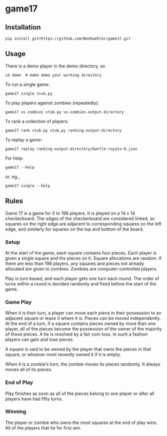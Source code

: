 # game17

## Installation

```
pip install git+https://github.com/BenKaehler/game17.git
```

## Usage

There is a demo player in the demo directory, so

```
cd demo  # make demo your working directory
```

To run a single game:

```
game17 single stub.py
```

To play players against zombies (repeatedly):

```
game17 vs-zombies stub.py vs-zombies-output-directory
```

To rank a collection of players:

```
game17 rank stub.py stub.py ranking-output-directory
```

To replay a game:

```
game17 replay ranking-output-directory/battle-royale-0.json
```

For help:

```
game17 --help
```

or, eg.,

```
game17 single --help
```

## Rules

Game 17 is a game for 0 to 196 players. It is played on a 14 x 14 checkerboard. The edges of the checkerboard are considered linked, so squares on the right edge are adjacent to corresponding squares on the left edge, and similarly for squares on the top and bottom of the board.

### Setup

At the start of the game, each square contains four pieces. Each player is given a single square and the pieces on it. Square allocations are random. If there are less than 196 players, any squares and pieces not already allocated are given to zombies. Zombies are computer-controlled players.

Play is turn based, and each player gets one turn each round. The order of turns within a round is decided randomly and fixed before the start of the game.

### Game Play

When it is their turn, a player can move each piece in their possession to an adjacent square or leave it where it is. Pieces can be moved independently. At the end of a turn, if a square contains pieces owned by more than one player, all of the pieces become the possession of the owner of the majority of those pieces. A tie is resolved by a fair coin toss. In such a fashion players can gain and lose pieces.

A square is said to be owned by the player that owns the pieces in that square, or whoever most recently owned it if it is empty.

When it is a zombie’s turn, the zombie moves its pieces randomly. It always moves all of its pieces.

### End of Play

Play finishes as soon as all of the pieces belong to one player or after all players have had fifty turns.

### Winning

The player or zombie who owns the most squares at the end of play wins. All of the players that tie for first win.
